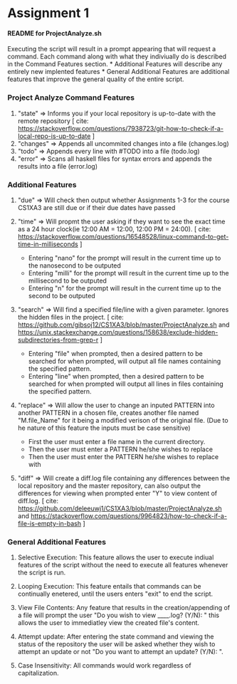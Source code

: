 # Assignment 1

#### README for ProjectAnalyze.sh 
Executing the script will result in a prompt appearing that will request a command. Each command along with what they indiviually do is described in the Command Features section.
	* Additional Features will describe any entirely new implented features
	* General Additional Features are additional features that improve the general quality of the entire script.

### Project Analyze Command Features
1. "state" => Informs you if your local repository is up-to-date with the remote repository [ cite: https://stackoverflow.com/questions/7938723/git-how-to-check-if-a-local-repo-is-up-to-date ]
2. "changes" => Appends all uncommited changes into a file (changes.log)
3. "todo" => Appends every line with #TODO into a file (todo.log)
4. "error" => Scans all haskell files for syntax errors and appends the results into a file (error.log)

### Additional Features
1. "due" => Will check then output whether Assignments 1-3 for the course CS1XA3 are still due or if their due dates have passed

2. "time" => Will propmt the user asking if they want to see the exact time as a 24 hour clock(ie 12:00 AM = 12:00, 12:00 PM = 24:00). [ cite: https://stackoverflow.com/questions/16548528/linux-command-to-get-time-in-milliseconds ]
	* Entering "nano" for the prompt will result in the current time up to the nanosecond to be outputed
	* Entering "milli" for the prompt will result in the current time up to the millisecond to be outputed
	* Entering "n" for the prompt will result in the current time up to the second to be outputed

3. "search" => Will find a specified file/line with a given parameter. Ignores the hidden files in the project. [ cite: https://github.com/gibsoj12/CS1XA3/blob/master/ProjectAnalyze.sh and https://unix.stackexchange.com/questions/158638/exclude-hidden-subdirectories-from-grep-r ] 
	* Entering "file" when prompted, then a desired pattern to be searched for when prompted, will output all file names containing the specified pattern.
	* Entering "line" when prompted, then a desired pattern to be searched for when prompted will output all lines in files containing the specified pattern.

4. "replace" => Will allow the user to change an inputed PATTERN into another PATTERN in a chosen file, creates another file named "M.file_Name" for it being a modified verison of the original file. (Due to he nature of this feature the inputs must be case sensitive)
	* First the user must enter a file name in the current directory.
	* Then the user must enter a PATTERN he/she wishes to replace
	* Then the user must enter the PATTERN he/she wishes to replace with

5. "diff" => Will create a diff.log file containing any differences between the local repository and the master repository, can also output the differences for viewing when prompted enter "Y" to view content of diff.log. [ cite: https://github.com/deleeuwj1/CS1XA3/blob/master/ProjectAnalyze.sh and https://stackoverflow.com/questions/9964823/how-to-check-if-a-file-is-empty-in-bash ]

### General Additional Features
1. Selective Execution:
	This feature allows the user to execute indiual features of the script without the need to execute all features whenever the script is run. 

2. Looping Execution:
	This feature entails that commands can be continually enetered, until the users enters "exit" to end the script.

3. View File Contents:
	Any feature that results in the creation/appending of a file will prompt the user "Do you wish to view ____.log? (Y/N): " this allows the user to immediatley view the created file's content.

4. Attempt update:
	After entering the state command and viewing the status of the repository the user will be asked whether they wish to attempt an update or not "Do you want to attempt an update? (Y/N): ". 

5. Case Insensitivity:
	All commands would work regardless of capitalization. 
